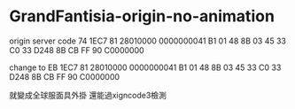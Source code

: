 # GrandFantisia-origin-no-animation
origin server code
74 1EC7 81 28010000 0000000041 B1 01 48 8B 03 45 33 C0 33 D248 8B CB FF 90 C0000000


change to
EB 1EC7 81 28010000 0000000041 B1 01 48 8B 03 45 33 C0 33 D248 8B CB FF 90 C0000000

就變成全球服面具外掛  還能過xigncode3檢測
